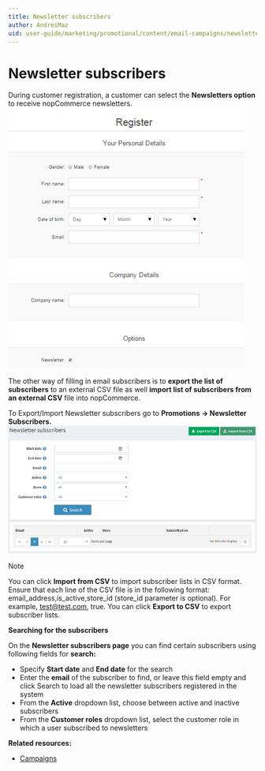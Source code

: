 ```yaml
---
title: Newsletter subscribers
author: AndreiMaz
uid: user-guide/marketing/promotional/content/email-campaigns/newsletter-subscribers
---
```

# Newsletter subscribers

During customer registration, a customer can select the **Newsletters option** to receive nopCommerce newsletters.
![customers-subscribing](_static/newsletter-subscribers/customer-subs.png)

The other way of filling in email subscribers is to **export the list of subscribers** to an external CSV file as well **import list of subscribers from an external CSV** file into nopCommerce.

To Export/Import Newsletter subscribers go to **Promotions  → Newsletter Subscribers.**
![newsletter-subscribers](_static/newsletter-subscribers/NewsLetterSubscription.png)

> [!NOTE]
> You can click **Import from CSV** to import subscriber lists in CSV format. Ensure that each line of the CSV file is in the following format: email_address,is_active,store_id (store_id parameter is optional). For example, test@test.com, true. You can click **Export to CSV**  to export subscriber lists.

**Searching for the subscribers**

On the **Newsletter subscribers page** you can find certain subscribers using following fields for **search:**
- Specify **Start date** and **End date** for the search
- Enter the **email** of the subscriber to find, or leave this field empty and click Search to load all the newsletter subscribers registered in the system
- From the **Active** dropdown list, choose between active and inactive subscribers
- From the **Customer roles** dropdown list, select the customer role in which a user subscribed to newsletters

**Related resources:**
- [Campaigns](xref:user-guide/marketing/promotional/content/email-campaigns/all-campaigns)
